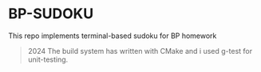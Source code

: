 # BP-SUDOKU
This repo implements terminal-based sudoku for BP homework 
> 2024
The build system has written with CMake and i used g-test for unit-testing.
